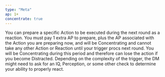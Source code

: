 ```yaml
---
type: "Meta"
ap: 1+
concentrate: true
---
```


You can prepare a specific Action to be executed during the next round as a reaction. You must pay 1 extra AP to prepare, plus the AP associated with the Action you are preparing now, and will be Concentrating and cannot take any other Action or Reaction until your trigger procs next round. You will be Concentrating during this period and therefore can lose the action if you become Distracted. Depending on the complexity of the trigger, the DM might need to ask for an IQ, Perception, or some other check to determine your ability to properly react.
